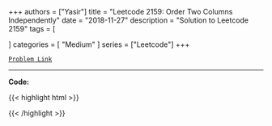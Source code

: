 
+++
authors = ["Yasir"]
title = "Leetcode 2159: Order Two Columns Independently"
date = "2018-11-27"
description = "Solution to Leetcode 2159"
tags = [
    
]
categories = [
    "Medium"
]
series = ["Leetcode"]
+++



[`Problem Link`](https://leetcode.com/problems/order-two-columns-independently/description/)

---

**Code:**

{{< highlight html >}}

{{< /highlight >}}

